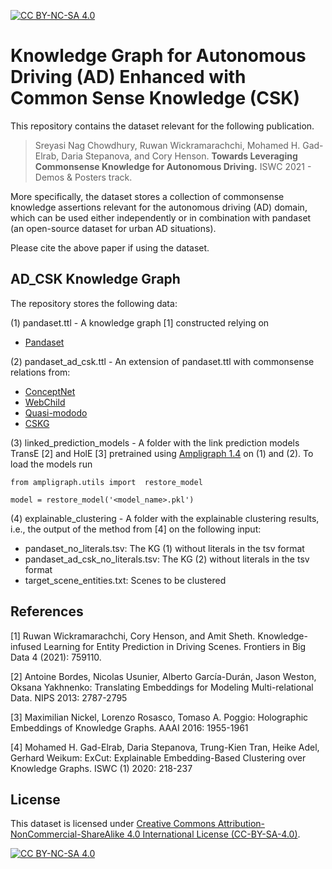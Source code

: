 [![CC BY-NC-SA 4.0][cc-by-nc-sa-shield]][cc-by-nc-sa]

<!---

    Copyright (c) 2022 Robert Bosch GmbH and its subsidiaries.

-->

# Knowledge Graph for Autonomous Driving (AD) Enhanced with Common Sense Knowledge (CSK)

This repository contains the dataset relevant for the following publication.

> Sreyasi Nag Chowdhury, Ruwan Wickramarachchi, Mohamed H. Gad-Elrab, Daria Stepanova, and Cory Henson. **Towards Leveraging Commonsense Knowledge for Autonomous Driving.** ISWC 2021 - Demos & Posters track.

More specifically, the dataset stores a collection of commonsense knowledge assertions relevant for the autonomous driving (AD) domain, which can be used either independently or in combination with pandaset (an open-source dataset for urban AD situations). 

Please cite the above paper if using the dataset.

## AD_CSK Knowledge Graph

The repository stores the following data:

<!--- (1) ad_csk.csv - A collection of commonsense knowledge assertions relevant for the autonomous driving domain extracted from the following knowledge graphs:
- [ConceptNet](https://github.com/commonsense/conceptnet)
- [WebChild](https://www.mpi-inf.mpg.de/departments/databases-and-information-systems/research/yago-naga/commonsense/webchild/)
- [Quasi-mododo](https://github.com/Aunsiels/CSK)
- [CSKG](https://github.com/usc-isi-i2/cskg) 

(2) pandaset.ttl - A knowledge graph [1] constructed relying on
- [Pandaset](https://scale.com/open-datasets/pandaset)
 
(3) pandaset_ad_csk.ttl - An extension of pandaset.ttl with commonsense relations from ad_csk.csv.

(4) link_prediction_models - A folder with the link prediction models TransE [2] and HolE [3] pretrained using [Ampligraph 1.4](https://github.com/Accenture/AmpliGraph/) on (2) and (3).
To load the models run 
```
from ampligraph.utils import  restore_model

model = restore_model('<model_name>.pkl')
```

(5) explainable_clustering - A folder with the explainable clustering results, i.e., the output of the method from [4] on the following input:
- pandaset_no_literals.tsv: The KG (2) without literals in the tsv format
- pandaset_ad_csk_no_literals.tsv: The KG (3) without literals in the tsv format
- target_scene_entities.txt:  Scenes to be clustered
-->

(1) pandaset.ttl - A knowledge graph [1] constructed relying on
- [Pandaset](https://scale.com/open-datasets/pandaset)
 
(2) pandaset_ad_csk.ttl - An extension of pandaset.ttl with commonsense relations from:
- [ConceptNet](https://github.com/commonsense/conceptnet)
- [WebChild](https://www.mpi-inf.mpg.de/departments/databases-and-information-systems/research/yago-naga/commonsense/webchild/)
- [Quasi-mododo](https://github.com/Aunsiels/CSK)
- [CSKG](https://github.com/usc-isi-i2/cskg) 

(3) linked_prediction_models - A folder with the link prediction models TransE [2] and HolE [3] pretrained using [Ampligraph 1.4](https://github.com/Accenture/AmpliGraph/) on (1) and (2).
To load the models run 
```
from ampligraph.utils import  restore_model

model = restore_model('<model_name>.pkl')
```

(4) explainable_clustering - A folder with the explainable clustering results, i.e., the output of the method from [4] on the following input:
- pandaset_no_literals.tsv: The KG (1) without literals in the tsv format
- pandaset_ad_csk_no_literals.tsv: The KG (2) without literals in the tsv format
- target_scene_entities.txt:  Scenes to be clustered


## References

[1] Ruwan Wickramarachchi, Cory Henson, and Amit Sheth. Knowledge-infused Learning for Entity Prediction in Driving Scenes. Frontiers in Big Data 4 (2021): 759110.

[2] Antoine Bordes, Nicolas Usunier, Alberto García-Durán, Jason Weston, Oksana Yakhnenko:
Translating Embeddings for Modeling Multi-relational Data. NIPS 2013: 2787-2795

[3] Maximilian Nickel, Lorenzo Rosasco, Tomaso A. Poggio:
Holographic Embeddings of Knowledge Graphs. AAAI 2016: 1955-1961

[4] Mohamed H. Gad-Elrab, Daria Stepanova, Trung-Kien Tran, Heike Adel, Gerhard Weikum:
ExCut: Explainable Embedding-Based Clustering over Knowledge Graphs. ISWC (1) 2020: 218-237

## License
This dataset is licensed under [Creative Commons Attribution-NonCommercial-ShareAlike 4.0 International License (CC-BY-SA-4.0)][cc-by-nc-sa].

[![CC BY-NC-SA 4.0][cc-by-nc-sa-image]][cc-by-nc-sa]

[cc-by-nc-sa]: http://creativecommons.org/licenses/by-nc-sa/4.0/
[cc-by-nc-sa-image]: https://licensebuttons.net/l/by-nc-sa/4.0/88x31.png
[cc-by-nc-sa-shield]: https://img.shields.io/badge/License-CC%20BY--NC--SA%204.0-lightgrey.svg
